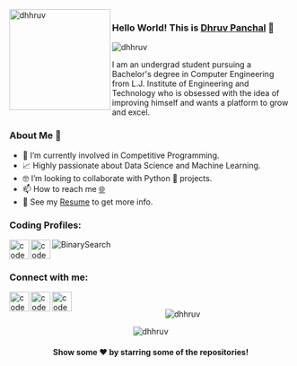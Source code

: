 <img align="left" width="180" height="180" alt="dhhruv" src="https://user-images.githubusercontent.com/72680045/103229550-485e7900-4959-11eb-95d2-41cdbc444ec0.png" />

### Hello World! This is [Dhruv Panchal](https://dhhruv.github.io/) 👋

<p align="left"> 
	<img src="https://komarev.com/ghpvc/?username=dhhruv&color=blue" alt="dhhruv" /> 
</p>

I am an undergrad student pursuing a Bachelor's degree in Computer Engineering from L.J. Institute of Engineering and Technology who is obsessed with the idea of improving himself and wants a platform to grow and excel.
<br>

### About Me 🚀
- 🔭 I’m currently involved in Competitive Programming.
- 📈 Highly passionate about Data Science and Machine Learning.
- 🤓 I’m looking to collaborate with Python 🐍 projects.
- 📫 How to reach me  [🌐](https://dhhruv.github.io)
- 📝 See my [Resume](https://dhhruv.github.io/assets/Dhruv's%20Resume.pdf) to get more info.

### Coding Profiles:
[<img align="left" alt="codeSTACKr | HackerRank" width="35px" src="https://cdn.jsdelivr.net/npm/simple-icons@v3/icons/hackerrank.svg" />](https://www.hackerrank.com/panchaldhruvn)
[<img align="left" alt="codeSTACKr | HackerEarth" width="35px" src="https://cdn.jsdelivr.net/npm/simple-icons@v3/icons/hackerearth.svg" />](https://www.hackerearth.com/@dhhruv23)
[<img align="left" alt="BinarySearch" src="https://user-images.githubusercontent.com/72680045/103211911-7929b880-492f-11eb-9ea9-cafa0413fedf.png" />](https://binarysearch.com/@/lasa73)
<br>
<br>

### Connect with me:

[<img align="left" alt="codeSTACKr | LinkedIn" width="35px" src="https://cdn.jsdelivr.net/npm/simple-icons@v3/icons/linkedin.svg" />](https://www.linkedin.com/in/dhhruv/)
[<img align="left" alt="codeSTACKr | Instagram" width="35px" src="https://cdn.jsdelivr.net/npm/simple-icons@v3/icons/instagram.svg" />](https://www.instagram.com/dhhruv23/)
[<img align="left" alt="codeSTACKr | Gmail" width="35px" src="https://cdn.jsdelivr.net/npm/simple-icons@v3/icons/gmail.svg" />](mailto:180320107529.ce.dhruv@gmail.com)
<br>

<p align="center"> <img src="https://github-readme-stats.vercel.app/api?username=dhhruv&show_icons=true&count_private=true&cache_seconds=2000&include_all_commits=true" alt="dhhruv" /> </p>
<p align="center"> <img src="https://github-readme-stats.vercel.app/api/top-langs/?username=dhhruv&langs_count=8&show_icons=true&count_private=true&cache_seconds=2000" alt="dhhruv" /> </p>


<p align="center">
 <h4 align="center">Show some ❤️ by starring some of the repositories!</h4>
</p>
